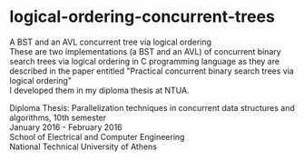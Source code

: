 # logical-ordering-concurrent-trees
A BST and an AVL concurrent tree via logical ordering
</br>
These are two implementations (a BST and an AVL) of concurrent binary search trees via logical ordering in C programming language as they are described in the paper entitled "Practical concurrent binary search trees via logical ordering" </br>
I developed them in my diploma thesis at NTUA.

Diploma Thesis: Parallelization techniques in concurrent data structures and algorithms, 10th semester </br>
January 2016 - February 2016 </br>
School of Electrical and Computer Engineering </br>
National Technical University of Athens </br>
